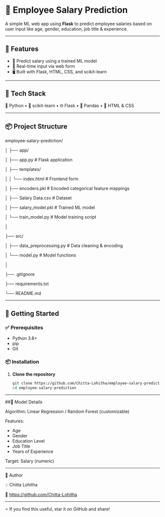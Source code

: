 # 🧠 Employee Salary Prediction

A simple ML web app using **Flask** to predict employee salaries based on user input like age, gender, education, job title & experience.

---

## 🚀 Features

- 🧮 Predict salary using a trained ML model
- 🎯 Real-time input via web form
- 🖥️ Built with Flask, HTML, CSS, and scikit-learn

---

## 🧰 Tech Stack

🐍 Python • 🧪 scikit-learn • 🌐 Flask • 🧾 Pandas • 🎨 HTML & CSS

---

## 📦 Project Structure

employee-salary-prediction/

│
├── app/

│   ├── app.py                  # Flask application

│   ├── templates/

│   │   └── index.html          # Frontend form

│   ├── encoders.pkl            # Encoded categorical feature mappings

│   ├── Salary Data.csv         # Dataset

│   ├── salary_model.pkl        # Trained ML model

│   └── train_model.py          # Model training script

│

├── src/

│   ├── data_preprocessing.py   # Data cleaning & encoding

│   └── model.py                # Model functions

│

├── .gitignore

├── requirements.txt

└── README.md


---

## 🚀 Getting Started

### ✅ Prerequisites

- Python 3.8+
- pip
- Git

### 📦 Installation

1. **Clone the repository**
   ```bash
   git clone https://github.com/Chitta-Lohitha/employee-salary-prediction.git
   cd employee-salary-prediction

---

##🧠 Model Details

Algorithm: Linear Regression / Random Forest (customizable)

Features:
- Age
- Gender
- Education Level
- Job Title
- Years of Experience

Target: Salary (numeric)

---

👤 Author

💡 Chitta Lohitha

🔗  https://github.com/Chitta-Lohitha

---

⭐ If you find this useful, star it on GitHub and share!
